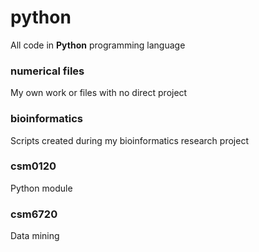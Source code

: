 # python

All code in **Python** programming language

### numerical files
My own work or files with no direct project

### bioinformatics
Scripts created during my bioinformatics research project

### csm0120
Python module

### csm6720
Data mining

